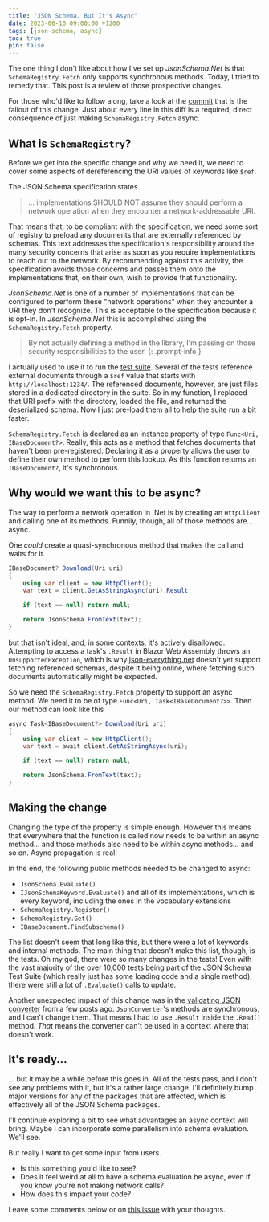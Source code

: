 ```yaml
---
title: "JSON Schema, But It's Async"
date: 2023-06-16 09:00:00 +1200
tags: [json-schema, async]
toc: true
pin: false
---
```

The one thing I don't like about how I've set up _JsonSchema.Net_ is that `SchemaRegistry.Fetch` only supports synchronous methods.  Today, I tried to remedy that.  This post is a review of those prospective changes.

For those who'd like to follow along, take a look at the [commit](https://github.com/gregsdennis/json-everything/commit/a215bea67deef0d113ab684a7ff69538581b2735) that is the fallout of this change.  Just about every line in this diff is a required, direct consequence of just making `SchemaRegistry.Fetch` async.

## What is `SchemaRegistry`?

Before we get into the specific change and why we need it, we need to cover some aspects of dereferencing the URI values of keywords like `$ref`.

The JSON Schema specification states

> ... implementations SHOULD NOT assume they should perform a network operation when they encounter a network-addressable URI.

That means that, to be compliant with the specification, we need some sort of registry to preload any documents that are externally referenced by schemas.  This text addresses the specification's responsibility around the many security concerns that arise as soon as you require implementations to reach out to the network.  By recommending against this activity, the specification avoids those concerns and passes them onto the implementations that, on their own, wish to provide that functionality.

_JsonSchema.Net_ is one of a number of implementations that can be configured to perform these "network operations" when they encounter a URI they don't recognize.  This is acceptable to the specification because it is opt-in.  In _JsonSchema.Net_ this is accomplished using the `SchemaRegistry.Fetch` property.

> By not actually defining a method in the library, I'm passing on those security responsibilities to the user.
{: .prompt-info }

I actually used to use it to run the [test suite](https://github.com/json-schema-org/JSON-Schema-Test-Suite).  Several of the tests reference external documents through a `$ref` value that starts with `http://localhost:1234/`.  The referenced documents, however, are just files stored in a dedicated directory in the suite.  So in my function, I replaced that URI prefix with the directory, loaded the file, and returned the deserialized schema.  Now I just pre-load them all to help the suite run a bit faster.

`SchemaRegistry.Fetch` is declared as an instance property of type `Func<Uri, IBaseDocument?>`.  Really, this acts as a method that fetches documents that haven't been pre-registered.  Declaring it as a property allows the user to define their own method to perform this lookup.  As this function returns an `IBaseDocument?`, it's synchronous.

## Why would we want this to be async?

The way to perform a network operation in .Net is by creating an `HttpClient` and calling one of its methods.  Funnily, though, all of those methods are... async.

One _could_ create a quasi-synchronous method that makes the call and waits for it.

```c#
IBaseDocument? Download(Uri uri)
{
    using var client = new HttpClient();
    var text = client.GetAsStringAsync(uri).Result;

    if (text == null) return null;

    return JsonSchema.FromText(text);
}
```

but that isn't ideal, and, in some contexts, it's actively disallowed.  Attempting to access a task's `.Result` in Blazor Web Assembly throws an `UnsupportedException`, which is why [json-everything.net](https://json-everything.net) doesn't yet support fetching referenced schemas, despite it being online, where fetching such documents automatically might be expected.

So we need the `SchemaRegistry.Fetch` property to support an async method.  We need it to be of type `Func<Uri, Task<IBaseDocument?>>`.  Then our method can look like this

```c#
async Task<IBaseDocument?> Download(Uri uri)
{
    using var client = new HttpClient();
    var text = await client.GetAsStringAsync(uri);

    if (text == null) return null;

    return JsonSchema.FromText(text);
}
```

## Making the change

Changing the type of the property is simple enough.  However this means that everywhere that the function is called now needs to be within an async method... and those methods also need to be within async methods... and so on.  Async propagation is real!

In the end, the following public methods needed to be changed to async:

- `JsonSchema.Evaluate()`
- `IJsonSchemaKeyword.Evaluate()` and all of its implementations, which is every keyword, including the ones in the vocabulary extensions
- `SchemaRegistry.Register()`
- `SchemaRegistry.Get()`
- `IBaseDocument.FindSubschema()`

The list doesn't seem that long like this, but there were a lot of keywords and internal methods.  The main thing that doesn't make this list, though, is the tests.  Oh my god, there were so many changes in the tests!  Even with the vast majority of the over 10,000 tests being part of the JSON Schema Test Suite (which really just has some loading code and a single method), there were still a lot of `.Evaluate()` calls to update.

Another unexpected impact of this change was in the [validating JSON converter](/posts/deserialization-with-schemas) from a few posts ago.  `JsonConverter`'s methods are synchronous, and I can't change them.  That means I had to use `.Result` inside the `.Read()` method.  _That_ means the converter can't be used in a context where that doesn't work.

## It's ready...

... but it may be a while before this goes in.  All of the tests pass, and I don't see any problems with it, but it's a rather large change.  I'll definitely bump major versions for any of the packages that are affected, which is effectively all of the JSON Schema packages.

I'll continue exploring a bit to see what advantages an async context will bring.  Maybe I can incorporate some parallelism into schema evaluation. We'll see.

But really I want to get some input from users.

- Is this something you'd like to see?
- Does it feel weird at all to have a schema evaluation be async, even if you know you're not making network calls?
- How does this impact your code?

Leave some comments below or on [this issue](https://github.com/gregsdennis/json-everything/issues/480) with your thoughts.
